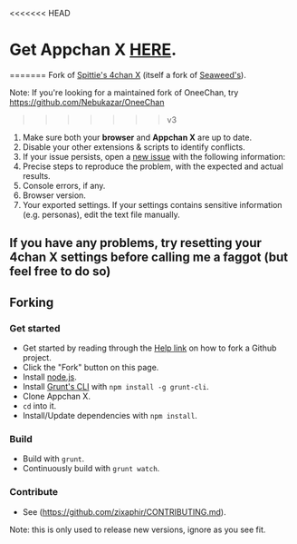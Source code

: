<<<<<<< HEAD
# Get Appchan X [HERE](http://zixaphir.github.io/appchan-x/).
=======
Fork of [Spittie's 4chan X](https://github.com/Spittie/4chan-x) (itself a fork of [Seaweed's](https://github.com/seaweedchan/4chan-x)).

Note: If you're looking for a maintained fork of OneeChan, try
https://github.com/Nebukazar/OneeChan
>>>>>>> v3

1. Make sure both your **browser** and **Appchan X** are up to date.
2. Disable your other extensions & scripts to identify conflicts.
3. If your issue persists, open a [new issue](https://github.com/zixaphir/appchan-x/issues) with the following information:
  1. Precise steps to reproduce the problem, with the expected and actual results.
  2. Console errors, if any.
  3. Browser version.
  4. Your exported settings. If your settings contains sensitive information (e.g. personas), edit the text file manually.
## If you have any problems, try resetting your 4chan X settings before calling me a faggot (but feel free to do so)

## Forking

### Get started

- Get started by reading through the [Help link](https://help.github.com/) on how to fork a Github project.
- Click the "Fork" button on this page.
- Install [node.js](http://nodejs.org/).
- Install [Grunt's CLI](http://gruntjs.com/) with `npm install -g grunt-cli`.
- Clone Appchan X.
- `cd` into it.
- Install/Update dependencies with `npm install`.

### Build

- Build with `grunt`.
- Continuously build with `grunt watch`.

### Contribute

- See (https://github.com/zixaphir/CONTRIBUTING.md).

Note: this is only used to release new versions, ignore as you see fit.
